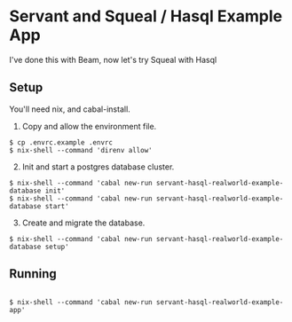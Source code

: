 # Servant and Squeal / Hasql Example App

I've done this with Beam, now let's try Squeal with Hasql

## Setup

You'll need nix, and cabal-install.

1. Copy and allow the environment file.

```
$ cp .envrc.example .envrc
$ nix-shell --command 'direnv allow'
```

2. Init and start a postgres database cluster.

```
$ nix-shell --command 'cabal new-run servant-hasql-realworld-example-database init'
$ nix-shell --command 'cabal new-run servant-hasql-realworld-example-database start'
```

3. Create and migrate the database.

```
$ nix-shell --command 'cabal new-run servant-hasql-realworld-example-database setup'
```

## Running

```

$ nix-shell --command 'cabal new-run servant-hasql-realworld-example-app'
```
